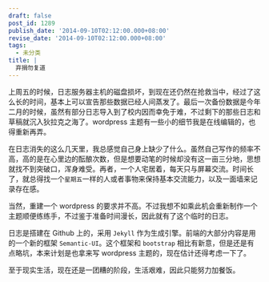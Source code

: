 ```yaml
---
draft: false
post_id: 1289
publish_date: '2014-09-10T02:12:00.000+08:00'
revise_date: '2014-09-10T02:12:00.000+08:00'
tags:
  - 未分类
title: |
  弃捐勿复道
---
```


上周五的时候，日志服务器主机的磁盘损坏，到现在还仍然在抢救当中，经过了这么长的时间，基本上可以宣告那些数据已经人间蒸发了。最后一次备份数据是今年二月的时候，虽然有部分日志导入到了校内因而幸免于难，不过剩下的那些日志和草稿就沉入狄拉克之海了。wordpress 主题有一些小的细节我是在线编辑的，也得重新再弄。

在日志消失的这么几天里，我总感觉自己身上缺少了什么。虽然自己写作的频率不高，高的是在心里边的酝酿次数，但是想要动笔的时候却没有这一亩三分地，思想就找不到突破口，浑身难受。再者，一个人宅居着，每天只与屏幕交流。时间长了，就总得找一个`星期五`一样的人或者事物来保持基本交流能力，以及一面墙来记录存在感。

当然，重建一个 wordpress 的要求并不高。不过我想不如乘此机会重新制作一个主题顺便练练手，不过鉴于准备时间漫长，因此就有了这个临时的日志。

日志是搭建在 Github 上的，采用 `Jekyll` 作为生成引擎。前端的大部分内容是用的一个新的框架 `Semantic-UI`。这个框架和 `bootstrap` 相比有新意，但是还是有点略坑，本来计划是也拿来写 wordpress 主题的，现在估计还得考虑一下了。

至于现实生活，现在还是一团糟的阶段，生活艰难，因此只能努力加餐饭。

